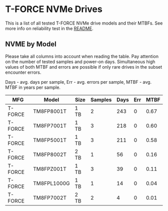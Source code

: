 T-FORCE NVMe Drives
===================

This is a list of all tested T-FORCE NVMe drive models and their MTBFs. See more
info on reliability test in the [README](https://github.com/linuxhw/SMART).

NVME by Model
------------

Please take all columns into account when reading the table. Pay attention on the
number of tested samples and power-on days. Simultaneous high values of both MTBF
and errors are possible if only rare drives in the subset encounter errors.

Days - avg. days per sample,
Err  - avg. errors per sample,
MTBF - avg. MTBF in years per sample.

| MFG       | Model              | Size   | Samples | Days  | Err   | MTBF |
|-----------|--------------------|--------|---------|-------|-------|------|
| T-FORCE   | TM8FP8001T         | 1 TB   | 2       | 243   | 0     | 0.67   |
| T-FORCE   | TM8FP7001T         | 1 TB   | 3       | 218   | 0     | 0.60   |
| T-FORCE   | TM8FP5001T         | 1 TB   | 3       | 211   | 0     | 0.58   |
| T-FORCE   | TM8FP8002T         | 2 TB   | 1       | 56    | 0     | 0.16   |
| T-FORCE   | TM8FPZ001T         | 1 TB   | 3       | 39    | 0     | 0.11   |
| T-FORCE   | TM8FPL1000G        | 1 TB   | 1       | 14    | 0     | 0.04   |
| T-FORCE   | TM8FP7002T         | 2 TB   | 2       | 4     | 0     | 0.01   |
